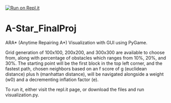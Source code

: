 [![Run on Repl.it](https://repl.it/badge/github/jeremiahbaclig/A-Star_FinalProj)](https://repl.it/github/jeremiahbaclig/A-Star_FinalProj)

# A-Star_FinalProj
ARA* (Anytime Repairing A*) Visualization with GUI using PyGame.

Grid generation of 100x100, 200x200, and 300x300 are available to choose from, along with percentage of obstacles which ranges from 10%, 20%, and 30%. 
The starting point will be the first block in the top left corner, and the fastest path, chosen neighbors based on an f score of g (euclidean distance) 
plus h (manhattan distance), will be navigated alongside a weight (w0) and a decrementing inflation factor (e). 

To run it, either visit the repl.it page, or download the files and run visualization.py.
